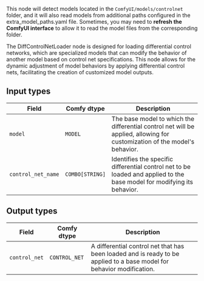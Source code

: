 This node will detect models located in the `ComfyUI/models/controlnet` folder, and it will also read models from additional paths configured in the extra_model_paths.yaml file. Sometimes, you may need to **refresh the ComfyUI interface** to allow it to read the model files from the corresponding folder.

The DiffControlNetLoader node is designed for loading differential control networks, which are specialized models that can modify the behavior of another model based on control net specifications. This node allows for the dynamic adjustment of model behaviors by applying differential control nets, facilitating the creation of customized model outputs.

## Input types

| Field               | Comfy dtype       | Description                                                                                 |
|---------------------|-------------------|---------------------------------------------------------------------------------------------|
| `model`             | `MODEL`           | The base model to which the differential control net will be applied, allowing for customization of the model's behavior. |
| `control_net_name`  | `COMBO[STRING]`    | Identifies the specific differential control net to be loaded and applied to the base model for modifying its behavior. |

## Output types

| Field          | Comfy dtype   | Description                                                                   |
|----------------|---------------|-------------------------------------------------------------------------------|
| `control_net`  | `CONTROL_NET` | A differential control net that has been loaded and is ready to be applied to a base model for behavior modification. |